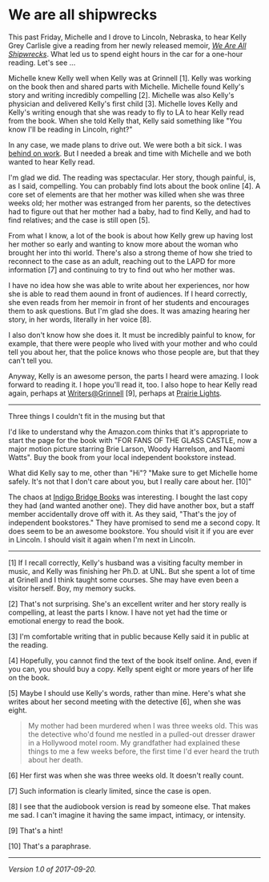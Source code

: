 We are all shipwrecks
=====================

This past Friday, Michelle and I drove to Lincoln, Nebraska, to hear
Kelly Grey Carlisle give a reading from her newly released memoir,
[_We Are All Shipwrecks_](http://digitalcommons.trinity.edu/mono/68/).
What led us to spend eight hours in the car for a one-hour reading.
Let's see ...

Michelle knew Kelly well when Kelly was at Grinnell [1].  Kelly was
working on the book then and shared parts with Michelle.  Michelle
found Kelly's story and writing incredibly compelling [2].  Michelle
was also Kelly's physician and delivered Kelly's first child [3].
Michelle loves Kelly and Kelly's writing enough that she was ready
to fly to LA to hear Kelly read from the book.  When she told Kelly that,
Kelly said something like "You know I'll be reading in Lincoln, right?"

In any case, we made plans to drive out.  We were both a bit sick.  I
was [behind on work](where-have-you-been-2017-09-20).  But I needed
a break and time with Michelle and we both wanted to hear Kelly read.

I'm glad we did.  The reading was spectacular.  Her story, though
painful, is, as I said, compelling.  You can probably find lots
about the book online [4].  A core set of elements are that her
mother was killed when she was three weeks old; her mother was
estranged from her parents, so the detectives had to figure out
that her mother had a baby, had to find Kelly, and had to find
relatives; and the case is still open [5].

From what I know, a lot of the book is about how Kelly grew up
having lost her mother so early and wanting to know more about the
woman who brought her into thi world. There's also a strong theme
of how she tried to reconnect to the case as an adult, reaching out
to the LAPD for more information [7] and continuing to try to find out
who her mother was.

I have no idea how she was able to write about her experiences, nor
how she is able to read them aound in front of audiences.  If I heard
correctly, she even reads from her memoir in front of her students and
encourages them to ask questions.  But I'm glad she does.  It was amazing
hearing her story, in her words, literally in her voice [8].

I also don't know how she does it.  It must be incredibly painful to know,
for example, that there were people who lived with your mother and who
could tell you about her, that the police knows who those people are,
but that they can't tell you.

Anyway, Kelly is an awesome person, the parts I heard
were amazing.  I look forward to reading it.  I hope you'll
read it, too.  I also hope to hear Kelly read again, perhaps at
[Writers@Grinnell](https://www.grinnell.edu/campus-life/arts-culture/writersatgrinnell)
[9], perhaps at [Prairie Lights](http://www.prairielights.com/).

---

Three things I couldn't fit in the musing but that 

I'd like to understand why the Amazon.com thinks that it's appropriate
to start the page for the book with "FOR FANS OF THE GLASS CASTLE,
now a major motion picture starring Brie Larson, Woody Harrelson, and
Naomi Watts".  Buy the book from your local independent bookstore instead.

What did Kelly say to me, other than "Hi"?  "Make sure to get Michelle
home safely.  It's not that I don't care about you, but I really care about
her. [10]" 

The chaos at [Indigo Bridge Books](http://www.indigobridgebooks.com/) was
interesting.  I bought the last copy they had (and wanted another one).
They did have another box, but a staff member accidentally drove off
with it.  As they said, "That's the joy of independent bookstores."  They
have promised to send me a second copy.  It does seem to be an awesome
bookstore.  You should visit it if you are ever in Lincoln.  I should visit
it again when I'm next in Lincoln.

---

[1] If I recall correctly, Kelly's husband was a visiting faculty member
in music, and Kelly was finishing her Ph.D. at UNL.  But she spent a lot
of time at Grinell and I think taught some courses.  She may have even
been a visitor herself.  Boy, my memory sucks.

[2] That's not surprising.  She's an excellent writer and her story 
really is compelling, at least the parts I know.  I have not yet had
the time or emotional energy to read the book.

[3] I'm comfortable writing that in public because Kelly said it in 
public at the reading.

[4] Hopefully, you cannot find the text of the book itself online.  And,
even if you can, you should buy a copy.  Kelly spent eight or more years
of her life on the book.

[5]  Maybe I should use Kelly's words, rather than mine.  Here's what
she writes about her second meeting with the detective [6], when she
was eight.

> My mother had been murdered when I was three weeks old.  This
was the detective who'd found me nestled in a pulled-out dresser
drawer in a Hollywood motel room.  My grandfather had explained these
things to me a few weeks before, the first time I'd ever heard the
truth about her death.

[6] Her first was when she was three weeks old.  It doesn't really count.

[7] Such information is clearly limited, since the case is open.

[8] I see that the audiobook version is read by someone else.  That makes
me sad.  I can't imagine it having the same impact, intimacy, or
intensity.

[9] That's a hint!

[10] That's a paraphrase.

---

*Version 1.0 of 2017-09-20.*
